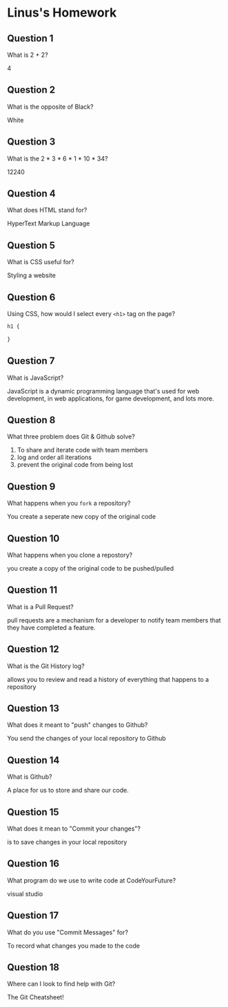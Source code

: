 # Linus's Homework

## Question 1

What is 2 + 2?

4

## Question 2

What is the opposite of Black?

White

## Question 3

What is the  2 * 3 * 6 * 1 * 10 * 34?

12240

## Question 4 

What does HTML stand for?

HyperText Markup Language

## Question 5

What is CSS useful for?

Styling a website

## Question 6

Using CSS, how would I select every `<h1>` tag on the page?

```css
h1 {
    
}
```

## Question 7

What is JavaScript?

JavaScript is a dynamic programming language that's used for web development, in web applications, for game development, and lots more.

## Question 8

What three problem does Git & Github solve?

1. To share and iterate code with team members
2. log and order all iterations
3. prevent the original code from being lost

## Question 9

What happens when you `fork` a repository?

You create a seperate new copy of the original code

## Question 10 

What happens when you clone a repostory?

you create a copy of the original code to be pushed/pulled

## Question 11

What is a Pull Request?

pull requests are a mechanism for a developer to notify team members that they have completed a feature.

## Question 12

What is the Git History log?

allows you to review and read a history of everything that happens to a repository

## Question 13

What does it meant to "push" changes to Github?

You send the changes of your local repository to Github

## Question 14

What is Github?

A place for us to store and share our code.

## Question 15

What does it mean to "Commit your changes"?

is to save changes in your local repository

## Question 16

What program do we use to write code at CodeYourFuture?

visual studio

## Question 17

What do you use "Commit Messages" for?

To record what changes you made to the code

## Question 18

Where can I look to find help with Git?

The Git Cheatsheet!

